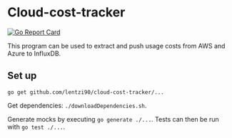 # Cloud-cost-tracker

[![Go Report Card](https://goreportcard.com/badge/github.com/lentzi90/cloud-cost-tracker)](https://goreportcard.com/report/github.com/lentzi90/cloud-cost-tracker)

This program can be used to extract and push usage costs from AWS and Azure to InfluxDB.

## Set up

`go get github.com/lentzi90/cloud-cost-tracker/...`

Get dependencies: `./downloadDependencies.sh`.

Generate mocks by executing `go generate ./...`.
Tests can then be run with `go test ./...`.
